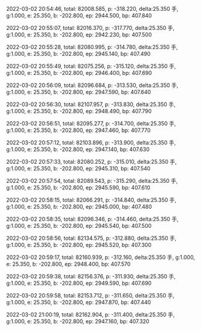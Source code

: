 2022-03-02 20:54:46, total: 82008.585, p: -318.220, delta:25.350 手, g:1.000, e: 25.350, b: -202.800, ep: 2944.500, bp: 407.840

2022-03-02 20:55:07, total: 82016.370, p: -317.770, delta:25.350 手, g:1.000, e: 25.350, b: -202.800, ep: 2942.230, bp: 407.500

2022-03-02 20:55:28, total: 82080.995, p: -314.780, delta:25.350 手, g:1.000, e: 25.350, b: -202.800, ep: 2945.140, bp: 407.490

2022-03-02 20:55:49, total: 82075.256, p: -315.120, delta:25.350 手, g:1.000, e: 25.350, b: -202.800, ep: 2946.400, bp: 407.690

2022-03-02 20:56:09, total: 82096.684, p: -313.530, delta:25.350 手, g:1.000, e: 25.350, b: -202.800, ep: 2947.590, bp: 407.640

2022-03-02 20:56:30, total: 82107.957, p: -313.830, delta:25.350 手, g:1.000, e: 25.350, b: -202.800, ep: 2948.490, bp: 407.790

2022-03-02 20:56:51, total: 82095.277, p: -314.700, delta:25.350 手, g:1.000, e: 25.350, b: -202.800, ep: 2947.460, bp: 407.770

2022-03-02 20:57:12, total: 82103.896, p: -313.900, delta:25.350 手, g:1.000, e: 25.350, b: -202.800, ep: 2947.140, bp: 407.630

2022-03-02 20:57:33, total: 82080.252, p: -315.010, delta:25.350 手, g:1.000, e: 25.350, b: -202.800, ep: 2945.310, bp: 407.540

2022-03-02 20:57:54, total: 82089.543, p: -315.290, delta:25.350 手, g:1.000, e: 25.350, b: -202.800, ep: 2945.590, bp: 407.610

2022-03-02 20:58:15, total: 82066.291, p: -314.840, delta:25.350 手, g:1.000, e: 25.350, b: -202.800, ep: 2945.000, bp: 407.480

2022-03-02 20:58:35, total: 82096.346, p: -314.460, delta:25.350 手, g:1.000, e: 25.350, b: -202.800, ep: 2945.540, bp: 407.500

2022-03-02 20:58:56, total: 82134.575, p: -312.880, delta:25.350 手, g:1.000, e: 25.350, b: -202.800, ep: 2945.520, bp: 407.300

2022-03-02 20:59:17, total: 82160.939, p: -312.160, delta:25.350 手, g:1.000, e: 25.350, b: -202.800, ep: 2948.400, bp: 407.570

2022-03-02 20:59:38, total: 82156.376, p: -311.930, delta:25.350 手, g:1.000, e: 25.350, b: -202.800, ep: 2949.590, bp: 407.690

2022-03-02 20:59:58, total: 82153.712, p: -311.650, delta:25.350 手, g:1.000, e: 25.350, b: -202.800, ep: 2947.870, bp: 407.440

2022-03-02 21:00:19, total: 82162.904, p: -311.400, delta:25.350 手, g:1.000, e: 25.350, b: -202.800, ep: 2947.160, bp: 407.320